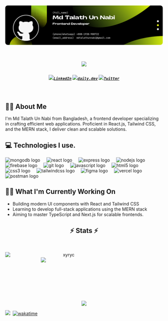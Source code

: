 <p align="center">
  <a href="https://github.com/xyryc">
    <img style="border-radius: 8px" src="./images/github_banner.png" alt="Banner">
  </a>
</p>

<h1 align="center">
  <a href="https://git.io/typing-svg">
    <img src="https://readme-typing-svg.herokuapp.com/?lines=Hello,+There!+👋;This+is+Nabi....;Nice+to+meet+you!&center=true&size=30">
  </a>
</h1>

<h5 align="center">
  <code><a href="https://www.linkedin.com/in/talath-un-nabi-anik" title="LinkedIn"><img width="22" src="images/linkedin.svg">LinkedIn</a></code>
  <code><a href="https://app.daily.dev/xyryc" title="Daily.Dev"><img width="22" src="images/daily.dev.avif">daily.dev</a></code>
  <code><a href="https://x.com/ANick20068930" title="Twitter"><img width="22" src="images/twitter.jpg">Twitter</a></code>
</h5>
<br>
<h2>👨‍💻 About Me</h2>
<p>
 I'm Md Talath Un Nabi from Bangladesh, a frontend developer specializing in crafting efficient web applications. Proficient in React.js, Tailwind CSS, and the MERN stack, I deliver clean and scalable solutions.
</p>

<h2>💻 Technologies I use.</h2>
<div>
  <img src="https://skillicons.dev/icons?i=mongodb" height="40" alt="mongodb logo"  />
  <img width="12" />
  <img src="https://skillicons.dev/icons?i=react" height="40" alt="react logo"  />
  <img width="12" />
  <img src="https://skillicons.dev/icons?i=express" height="40" alt="express logo"  />
  <img width="12" />
  <img src="https://skillicons.dev/icons?i=nodejs" height="40" alt="nodejs logo"  />
  <img width="12" />
  <img src="https://skillicons.dev/icons?i=firebase" height="40" alt="firebase logo"  />
  <img width="12" />
  <img src="https://skillicons.dev/icons?i=git" height="40" alt="git logo"  />
  <img width="12" />
  <img src="https://skillicons.dev/icons?i=js" height="40" alt="javascript logo"  />
  <img width="12" />
  <img src="https://skillicons.dev/icons?i=html" height="40" alt="html5 logo"  />
  <img width="12" />
  <img src="https://skillicons.dev/icons?i=css" height="40" alt="css3 logo"  />
  <img width="12" />
  <img src="https://skillicons.dev/icons?i=tailwind" height="40" alt="tailwindcss logo"  />
  <img width="12" />
  <img src="https://skillicons.dev/icons?i=figma" height="40" alt="figma logo"  />
  <img width="12" />
  <img src="https://skillicons.dev/icons?i=vercel" height="40" alt="vercel logo"  />
  <img width="12" />
  <img src="https://skillicons.dev/icons?i=postman" height="40" alt="postman logo"  />
</div>

###

## 🐱‍👤 What I'm Currently Working On

- Building modern UI components with React and Tailwind CSS
- Learning to develop full-stack applications using the MERN stack
- Aiming to master TypeScript and Next.js for scalable frontends.

<h2 align="center">⚡ Stats ⚡</h2>
<br>
<p align=center>
<div align=center>
    <a href="https://github.com/xyryc" title="Go to Source">
      <img align="left" width=390 src="https://github-readme-streak-stats.herokuapp.com/?user=xyryc&theme=react&border=61dafb&hide_border=true" alt="xyryc" />
    </a>
    <a href="https://github.com/xyryc" title="Go to Source">
    <img align="right" width=390 src="https://github-readme-stats.vercel.app/api?username=xyryc&show_icons=true&theme=react&border_color=61dafb&hide_border=true" />  
    </a>
  </div>
    <br><br><br><br><br><br><br><br><br>
  <div align=center>
    <a href="https://github.com/xyryc">
  <img width=325 align="center" src="https://github-readme-stats.vercel.app/api/top-langs/?username=xyryc&hide=c%23,powershell,Mathematica,Ruby,Objective-C,Objective-C%2b%2b,Cuda,jupyter%20notebook&title_color=61dafb&text_color=ffffff&icon_color=61dafb&bg_color=20232a&langs_count=8&layout=compact&border_color=61dafb&hide_border=true" />
    </a>
  </div>
</p>

<!-- ## Free Palestine

  <p><a href="https://techforpalestine.org/learn-more">
    <img style="border-radius: 3px" src="https://raw.githubusercontent.com/Safouene1/support-palestine-banner/master/banner-support.svg" width="100%" alt="Support Palestine"/>
  </a></p> -->

![](https://komarev.com/ghpvc/?username=xyryc&style=flat) &nbsp;[![wakatime](https://wakatime.com/badge/user/29aac146-9e8f-4c2a-adf9-d81d235f9c45.svg?style=flat)](https://wakatime.com/@29aac146-9e8f-4c2a-adf9-d81d235f9c45) 
<!-- &nbsp; [![StandWithPalestine](https://raw.githubusercontent.com/Safouene1/support-palestine-banner/master/StandWithPalestine.svg)](https://techforpalestine.org/learn-more) -->
